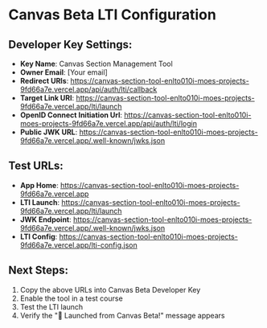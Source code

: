 
# Canvas Beta LTI Configuration

## Developer Key Settings:
- **Key Name**: Canvas Section Management Tool
- **Owner Email**: [Your email]
- **Redirect URIs**: https://canvas-section-tool-enlto010i-moes-projects-9fd66a7e.vercel.app/api/auth/lti/callback
- **Target Link URI**: https://canvas-section-tool-enlto010i-moes-projects-9fd66a7e.vercel.app/lti/launch
- **OpenID Connect Initiation Url**: https://canvas-section-tool-enlto010i-moes-projects-9fd66a7e.vercel.app/api/auth/lti/login
- **Public JWK URL**: https://canvas-section-tool-enlto010i-moes-projects-9fd66a7e.vercel.app/.well-known/jwks.json

## Test URLs:
- **App Home**: https://canvas-section-tool-enlto010i-moes-projects-9fd66a7e.vercel.app
- **LTI Launch**: https://canvas-section-tool-enlto010i-moes-projects-9fd66a7e.vercel.app/lti/launch
- **JWK Endpoint**: https://canvas-section-tool-enlto010i-moes-projects-9fd66a7e.vercel.app/.well-known/jwks.json
- **LTI Config**: https://canvas-section-tool-enlto010i-moes-projects-9fd66a7e.vercel.app/lti-config.json

## Next Steps:
1. Copy the above URLs into Canvas Beta Developer Key
2. Enable the tool in a test course
3. Test the LTI launch
4. Verify the "🚀 Launched from Canvas Beta!" message appears
